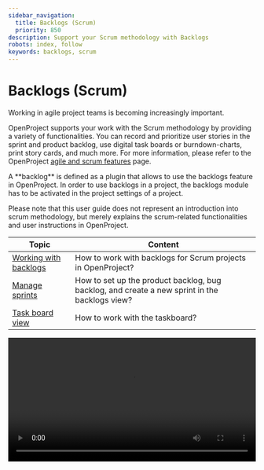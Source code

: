 ```yaml
---
sidebar_navigation:
  title: Backlogs (Scrum)
  priority: 850
description: Support your Scrum methodology with Backlogs
robots: index, follow
keywords: backlogs, scrum
---
```


# Backlogs (Scrum)

Working in agile project teams is becoming increasingly important.

OpenProject supports your work with the Scrum methodology by providing a variety of functionalities. You can record and prioritize user stories in the sprint and product backlog, use digital task boards or burndown-charts, print story cards, and much more. For more information, please refer to the OpenProject [agile and scrum features](https://www.openproject.org/collaboration-software-features/agile-scrum-agile-project-management-openproject/) page.

<div class="glossary">A **backlog** is defined as a plugin that allows to use the backlogs feature in OpenProject. In order to use backlogs in a project, the backlogs module has to be activated in the project settings of a project.</div>

Please note that this user guide does not represent an introduction into scrum methodology, but merely explains the scrum-related functionalities and user instructions in OpenProject.

| Topic                                       | Content                                                      |
| ------------------------------------------- | ------------------------------------------------------------ |
| [Working with backlogs](work-with-backlogs) | How to work with backlogs for Scrum projects in OpenProject? |
| [Manage sprints](manage-sprints)            | How to set up the product backlog, bug backlog, and create a new sprint in the backlogs view? |
| [Task board view](taskboard)                | How to work with the taskboard?                              |

<video src="https://openproject-docs.s3.eu-central-1.amazonaws.com/videos/OpenProject-Agile-and-Scrum-Backlogs.mp4" type="video/mp4" controls="" style="width:100%"></video>